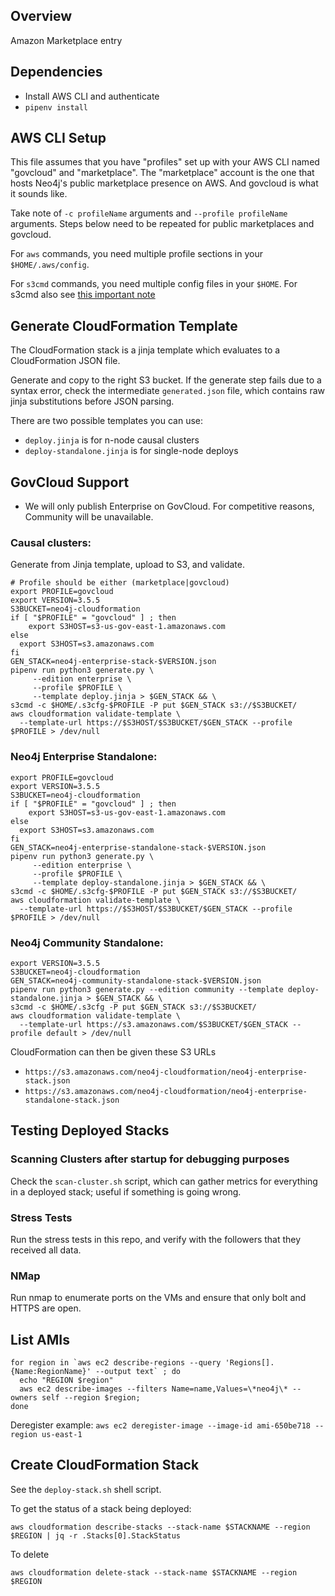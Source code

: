 ## Overview

Amazon Marketplace entry

## Dependencies

* Install AWS CLI and authenticate
* `pipenv install`

## AWS CLI Setup

This file assumes that you have "profiles" set up with your AWS CLI named "govcloud" and
"marketplace".   The "marketplace" account is the one that hosts Neo4j's public marketplace
presence on AWS.  And govcloud is what it sounds like.

Take note of `-c profileName` arguments and `--profile profileName` arguments.   Steps
below need to be repeated for public marketplaces and govcloud.

For `aws` commands, you need multiple profile sections in your `$HOME/.aws/config`.

For `s3cmd` commands, you need multiple config files in your `$HOME`.  For s3cmd also see [this important note](https://stanlemon.net/2013/05/23/s3cmd-and-govcloud/)

## Generate CloudFormation Template

The CloudFormation stack is a jinja template which evaluates to a CloudFormation JSON file.

Generate and copy to the right S3 bucket.  If the generate step fails due to a syntax
error, check the intermediate `generated.json` file, which contains raw jinja substitutions
before JSON parsing.

There are two possible templates you can use:
* `deploy.jinja` is for n-node causal clusters
* `deploy-standalone.jinja` is for single-node deploys

## GovCloud Support

- We will only publish Enterprise on GovCloud.  For competitive reasons, Community will be
unavailable.

### Causal clusters:

Generate from Jinja template, upload to S3, and validate.

```
# Profile should be either (marketplace|govcloud)
export PROFILE=govcloud
export VERSION=3.5.5
S3BUCKET=neo4j-cloudformation
if [ "$PROFILE" = "govcloud" ] ; then
	export S3HOST=s3-us-gov-east-1.amazonaws.com
else 
  export S3HOST=s3.amazonaws.com
fi
GEN_STACK=neo4j-enterprise-stack-$VERSION.json
pipenv run python3 generate.py \
     --edition enterprise \
     --profile $PROFILE \
     --template deploy.jinja > $GEN_STACK && \
s3cmd -c $HOME/.s3cfg-$PROFILE -P put $GEN_STACK s3://$S3BUCKET/
aws cloudformation validate-template \
  --template-url https://$S3HOST/$S3BUCKET/$GEN_STACK --profile $PROFILE > /dev/null
```

### Neo4j Enterprise Standalone:

```
export PROFILE=govcloud
export VERSION=3.5.5
S3BUCKET=neo4j-cloudformation
if [ "$PROFILE" = "govcloud" ] ; then
	export S3HOST=s3-us-gov-east-1.amazonaws.com
else 
  export S3HOST=s3.amazonaws.com
fi
GEN_STACK=neo4j-enterprise-standalone-stack-$VERSION.json
pipenv run python3 generate.py \
     --edition enterprise \
     --profile $PROFILE \
     --template deploy-standalone.jinja > $GEN_STACK && \
s3cmd -c $HOME/.s3cfg-$PROFILE -P put $GEN_STACK s3://$S3BUCKET/
aws cloudformation validate-template \
  --template-url https://$S3HOST/$S3BUCKET/$GEN_STACK --profile $PROFILE > /dev/null
```

### Neo4j Community Standalone:

```
export VERSION=3.5.5
S3BUCKET=neo4j-cloudformation
GEN_STACK=neo4j-community-standalone-stack-$VERSION.json
pipenv run python3 generate.py --edition community --template deploy-standalone.jinja > $GEN_STACK && \
s3cmd -c $HOME/.s3cfg -P put $GEN_STACK s3://$S3BUCKET/
aws cloudformation validate-template \
  --template-url https://s3.amazonaws.com/$S3BUCKET/$GEN_STACK --profile default > /dev/null
```

CloudFormation can then be given these S3 URLs 
* `https://s3.amazonaws.com/neo4j-cloudformation/neo4j-enterprise-stack.json`
* `https://s3.amazonaws.com/neo4j-cloudformation/neo4j-enterprise-standalone-stack.json`

## Testing Deployed Stacks

### Scanning Clusters after startup for debugging purposes

Check the `scan-cluster.sh` script, which can gather metrics for everything
in a deployed stack; useful if something is going wrong.

### Stress Tests

Run the stress tests in this repo, and verify with the followers that they
received all data.

### NMap

Run nmap to enumerate ports on the VMs and ensure that only bolt and HTTPS are open.

## List AMIs

```
for region in `aws ec2 describe-regions --query 'Regions[].{Name:RegionName}' --output text` ; do
  echo "REGION $region" 
  aws ec2 describe-images --filters Name=name,Values=\*neo4j\* --owners self --region $region;
done
```

Deregister example: `aws ec2 deregister-image --image-id ami-650be718 --region us-east-1`

## Create CloudFormation Stack

See the `deploy-stack.sh` shell script.

To get the status of a stack being deployed:

```
aws cloudformation describe-stacks --stack-name $STACKNAME --region $REGION | jq -r .Stacks[0].StackStatus
```

To delete

```
aws cloudformation delete-stack --stack-name $STACKNAME --region $REGION
```